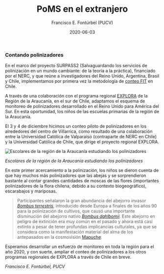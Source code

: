 ﻿---
layout: post
author: "Francisco E. Fontúrbel (PUCV)"
title: "PoMS en el extranjero"
date: "2020-06-03"
image: images/blog/IMG_9632.JPG
categories: ["Citizen Science"]
tags: ["Citizen Science", "Monitoring", "Education"]
published: true
---
### Contando polinizadores

En el marco del proyecto SURPASS2 (Salvaguardando los servicios de polinización en un mundo cambiante: de la teoría a la práctica), financiado por el NERC, y que reúne a investigadores del Reino Unido, Argentina, Brasil y Chile, implementamos por primera vez la metodología de [conteo FIT](https://www.ceh.ac.uk/our-science/projects/pollinator-monitoring) en Chile. 

A través de una colaboración con el programa regional [EXPLORA](https://www.explora.cl/araucania) de la Región de la Araucanía, en el sur de Chile, adaptamos el esquema de monitoreo de polinizadores desarrollado en el Reino Unido para América del Sur. En esta oportunidad, los niños de las escuelas primarias de la región de la Araucanía. 

El 3 y 4 de diciembre hicimos un conteo piloto de polinizadores en los alrededores del centro de Villarrica, como resultado de una colaboración entre la Universidad Católica de Valparaíso (contraparte de NERC en Chile) y la Universidad Católica de Chile, que dirige el proyecto regional EXPLORA. 

 ![Escolares de la región de la Araucanía estudiando los polinizadores ](images/blog/IMG_2871.JPG)

*Escolares de la región de la Araucanía estudiando los polinizadores*

En este primer acercamiento a la polinización, los niños se dieron cuenta de que hay muchos más polinizadores que las abejas y se sorprendieron bastante al contar grandes cantidades de moscas de las flores (importantes polinizadores de la flora chilena, debido a su contexto biogeográfico), escarabajos y mariposas. 

> Participantes señalaron la gran abundancia del abejorro invasor [*Bombus terrestris*](https://en.wikipedia.org/wiki/Bombus_terrestris), introducido desde Europa a finales de los años 90 para la polinización de cultivos, que causó una importante disminución del abejorro nativo [*Bombus dahlbomii*](https://www.iucnredlist.org/species/21215142/100240441). Este abejorro en peligro de extinción era muy común en el pasado y ahora está casi extinto a pesar de tener profundas implicancias culturales, ya que se considera como la manifestación material del alma de los antepasados en la cosmovisión [Mapuche](https://en.wikipedia.org/wiki/Mapuche). 

Esperamos desarrollar un esfuerzo de monitoreo en toda la región para el año 2020, y con suerte, ampliar el conteo de polinizadores a los otros programas regionales de EXPLORA a través de Chile en breve.  
 

*Francisco E. Fontúrbel, PUCV* 
